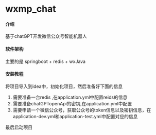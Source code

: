 # wxmp_chat

#### 介绍
基于chatGPT开发微信公众号智能机器人

#### 软件架构
主要的是 springboot + redis + wxJava


#### 安装教程

将项目导入到idea中，初始化项目，然后准备好下面的信息

1.  需要准备一台redis ,在application.yml中配置reids的信息
2.  需要准备chatGPTopenApi的密钥,在application.yml中配置
3.  需要申请一个微信公众号，获取公众号的token信息以及密钥信息，在application-dev.yml和application-test.yml中配置对应的信息

最后启动项目    



